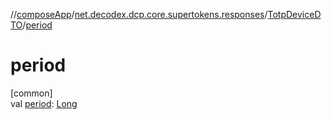 //[composeApp](../../../index.md)/[net.decodex.dcp.core.supertokens.responses](../index.md)/[TotpDeviceDTO](index.md)/[period](period.md)

# period

[common]\
val [period](period.md): [Long](https://kotlinlang.org/api/latest/jvm/stdlib/kotlin/-long/index.html)
